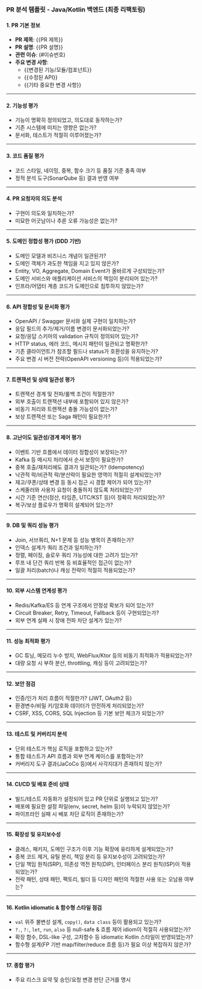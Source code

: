 ### PR 분석 템플릿 - Java/Kotlin 백엔드 (최종 리팩토링)

#### 1. PR 기본 정보
- **PR 제목**: {{PR 제목}}
- **PR 설명**: {{PR 설명}}
- **관련 이슈**: (#이슈번호)
- **주요 변경 사항**:
  - {{변경된 기능/모듈/컴포넌트}}
  - {{수정된 API}}
  - {{기타 중요한 변경 사항}}

---

#### 2. 기능성 평가
- 기능이 명확히 정의되었고, 의도대로 동작하는가?
- 기존 시스템에 미치는 영향은 없는가?
- 문서화, 테스트가 적절히 이루어졌는가?

---

#### 3. 코드 품질 평가
- 코드 스타일, 네이밍, 중복, 함수 크기 등 품질 기준 충족 여부
- 정적 분석 도구(SonarQube 등) 결과 반영 여부

---

#### 4. PR 요청자의 의도 분석
- 구현이 의도와 일치하는가?
- 미묘한 어긋남이나 추론 오류 가능성은 없는가?

---

#### 5. 도메인 정합성 평가 (DDD 기반)
- 도메인 모델과 비즈니스 개념이 일관된가?
- 도메인 객체가 과도한 책임을 지고 있지 않은가?
- Entity, VO, Aggregate, Domain Event가 올바르게 구성되었는가?
- 도메인 서비스와 애플리케이션 서비스의 책임이 분리되어 있는가?
- 인프라/어댑터 계층 코드가 도메인으로 침투하지 않았는가?

---

#### 6. API 정합성 및 문서화 평가
- OpenAPI / Swagger 문서와 실제 구현이 일치하는가?
- 응답 필드의 추가/제거/이름 변경이 문서화되었는가?
- 요청/응답 스키마의 validation 규칙이 정의되어 있는가?
- HTTP status, 에러 코드, 메시지 패턴이 일관되고 명확한가?
- 기존 클라이언트가 참조할 필드나 status가 호환성을 유지하는가?
- 주요 변경 시 버전 전략(OpenAPI versioning 등)이 적용되었는가?

---

#### 7. 트랜잭션 및 상태 일관성 평가
- 트랜잭션 경계 및 전파/롤백 조건이 적절한가?
- 외부 호출이 트랜잭션 내부에 포함되어 있지 않은가?
- 비동기 처리와 트랜잭션 충돌 가능성이 없는가?
- 보상 트랜잭션 또는 Saga 패턴이 필요한가?

---

#### 8. 고난이도 일관성/경계 제어 평가
- 이벤트 기반 흐름에서 데이터 정합성이 보장되는가?
- Kafka 등 메시지 처리에서 순서 보장이 필요한가?
- 중복 호출/재처리에도 결과가 일관되는가? (Idempotency)
- 낙관적 락/비관적 락/분산락이 필요한 영역이 적절히 설계되었는가?
- 재고/쿠폰/상태 변경 등 동시 접근 시 경합 제어가 되어 있는가?
- 스케줄러와 사용자 요청이 충돌하지 않도록 처리되었는가?
- 시간 기준 연산(정산, 타임존, UTC/KST 등)이 정확히 처리되었는가?
- 복구/보상 플로우가 명확히 설계되어 있는가?

---

#### 9. DB 및 쿼리 성능 평가
- Join, 서브쿼리, N+1 문제 등 성능 병목이 존재하는가?
- 인덱스 설계가 쿼리 조건과 일치하는가?
- 정렬, 페이징, 슬로우 쿼리 가능성에 대한 고려가 있는가?
- 루프 내 단건 쿼리 반복 등 비효율적인 접근이 없는가?
- 일괄 처리(batch)나 캐싱 전략이 적절히 적용되었는가?

---

#### 10. 외부 시스템 연계성 평가
- Redis/Kafka/ES 등 연계 구조에서 안정성 확보가 되어 있는가?
- Circuit Breaker, Retry, Timeout, Fallback 등이 구현되었는가?
- 외부 연계 실패 시 장애 전파 차단 설계가 있는가?

---

#### 11. 성능 최적화 평가
- GC 튜닝, 메모리 누수 방지, WebFlux/Ktor 등의 비동기 최적화가 적용되었는가?
- 대량 요청 시 부하 분산, throttling, 캐싱 등이 고려되었는가?

---

#### 12. 보안 점검
- 인증/인가 처리 흐름이 적절한가? (JWT, OAuth2 등)
- 환경변수/비밀 키/암호화 데이터가 안전하게 처리되었는가?
- CSRF, XSS, CORS, SQL Injection 등 기본 보안 체크가 되었는가?

---

#### 13. 테스트 및 커버리지 분석
- 단위 테스트가 핵심 로직을 포함하고 있는가?
- 통합 테스트가 API 흐름과 외부 연계 케이스를 포함하는가?
- 커버리지 도구 결과(JaCoCo 등)에서 사각지대가 존재하지 않는가?

---

#### 14. CI/CD 및 배포 준비 상태
- 빌드/테스트 자동화가 설정되어 있고 PR 단위로 실행되고 있는가?
- 배포에 필요한 설정 파일(env, secret, helm 등)이 누락되지 않았는가?
- 파이프라인 실패 시 배포 차단 로직이 존재하는가?

---

#### 15. 확장성 및 유지보수성
- 클래스, 패키지, 도메인 구조가 이후 기능 확장에 유리하게 설계되었는가?
- 중복 코드 제거, 유틸 분리, 책임 분리 등 유지보수성이 고려되었는가?
- 단일 책임 원칙(SRP), 의존성 역전 원칙(DIP), 인터페이스 분리 원칙(ISP)이 적용되었는가?
- 전략 패턴, 상태 패턴, 팩토리, 빌더 등 디자인 패턴의 적절한 사용 또는 오남용 여부는?

---

#### 16. Kotlin idiomatic & 함수형 스타일 점검
- `val` 위주 불변성 설계, `copy()`, `data class` 등이 활용되고 있는가?
- `?.`, `?:`, `let`, `run`, `also` 등 null-safe & 흐름 제어 idiom이 적절히 사용되었는가?
- 확장 함수, DSL-like 구성, 고차함수 등 idiomatic Kotlin 스타일이 반영되었는가?
- 함수형 설계(FP 기반 map/filter/reduce 흐름 등)가 필요 이상 복잡하지 않은가?

---

#### 17. 종합 평가
- 주요 리스크 요약 및 승인/요청 변경 판단 근거를 명시

